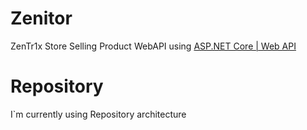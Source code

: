 # Zenitor
ZenTr1x Store Selling Product WebAPI using [ASP.NET Core | Web API](https://dotnet.microsoft.com/en-us/apps/aspnet)


#
#
#
#
# Repository
I`m currently using Repository architecture

